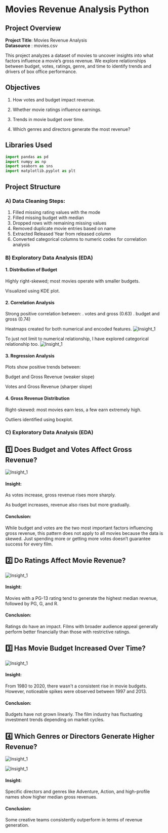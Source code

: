 # Movies Revenue Analysis Python

## Project Overview

**Project Title**: Movies Revenue Analysis  
**Datasource** : movies.csv

This project analyzes a dataset of movies to uncover insights into what factors influence a movie’s gross revenue. We explore relationships between budget, votes, ratings, genre, and time to identify trends and drivers of box office performance.

## Objectives

1. How votes and budget impact revenue.

2. Whether movie ratings influence earnings.
   
3. Trends in movie budget over time.
   
4. Which genres and directors generate the most revenue?

## Libraries Used
```python
import pandas as pd
import numpy as np
import seaborn as sns
import matplotlib.pyplot as plt
```

## Project Structure

### A) Data Cleaning Steps:
1. Filled missing rating values with the mode
2. Filled missing budget with median
3. Dropped rows with remaining missing values
4. Removed duplicate movie entries based on name
5. Extracted Released Year from released column
6. Converted categorical columns to numeric codes for correlation analysis

### B) Exploratory Data Analysis (EDA)
#### 1. Distribution of Budget
Highly right-skewed; most movies operate with smaller budgets.

Visualized using KDE plot.



#### 2. Correlation Analysis
Strong positive correlation between:
. votes and gross (0.63)
. budget and gross (0.74)

Heatmaps created for both numerical and encoded features.
![Insight_1](https://github.com/worksakshi/Movie-Revenue-Analysis-Python/blob/main/Correlation%20Between%20Numerical%20Features.jpg)

To just not limit to numerical relationship, I have explored categorical relationship too.
![Insight_1](https://github.com/worksakshi/Movie-Revenue-Analysis-Python/blob/main/Gross%20Revenue%20Distribution.pnghttps://github.com/worksakshi/Movie-Revenue-Analysis-Python/blob/main/Correlation%20Between%20(Numerical%20%26%20Categorical)%20Features.jpg
)


#### 3. Regression Analysis
Plots show positive trends between:

Budget and Gross Revenue (weaker slope)

Votes and Gross Revenue (sharper slope)

#### 4. Gross Revenue Distribution
Right-skewed: most movies earn less, a few earn extremely high.

Outliers identified using boxplot.

### C)  Exploratory Data Analysis (EDA)

## 1️⃣ Does Budget and Votes Affect Gross Revenue?

![Insight_1](https://github.com/worksakshi/Movie-Revenue-Analysis-Python/blob/main/budget_votes_vs_gross_comparison.png)

#### Insight:

As votes increase, gross revenue rises more sharply.

As budget increases, revenue also rises but more gradually.

#### Conclusion:
While budget and votes are the two most important factors influencing gross revenue, this pattern does not apply to all movies because the data is skewed. Just spending more or getting more votes doesn’t guarantee success for every film.


## 2️⃣  Do Ratings Affect Movie Revenue?

![Insight_1](https://github.com/worksakshi/Movie-Revenue-Analysis-Python/blob/main/budget_votes_vs_gross_comparison.png)

#### Insight:
Movies with a PG-13 rating tend to generate the highest median revenue, followed by PG, G, and R.

#### Conclusion:
Ratings do have an impact. Films with broader audience appeal generally perform better financially than those with restrictive ratings.


## 3️⃣ Has Movie Budget Increased Over Time?

![Insight_1](https://github.com/worksakshi/Movie-Revenue-Analysis-Python/blob/main/budget_votes_vs_gross_comparison.png)

#### Insight:
From 1980 to 2020, there wasn't a consistent rise in movie budgets. However, noticeable spikes were observed between 1997 and 2013.

#### Conclusion:
Budgets have not grown linearly. The film industry has fluctuating investment trends depending on market cycles.


## 4️⃣ Which Genres or Directors Generate Higher Revenue?

![Insight_1](https://github.com/worksakshi/Movie-Revenue-Analysis-Python/blob/main/Top%2010%20High%20Performing%20Directors.png
)

![Insight_1](https://github.com/worksakshi/Movie-Revenue-Analysis-Python/blob/main/Top%2010%20High%20Performing%20Genre.png
)

#### Insight:
Specific directors and genres like Adventure, Action, and high-profile names show higher median gross revenues.

#### Conclusion:
Some creative teams consistently outperform in terms of revenue generation.









